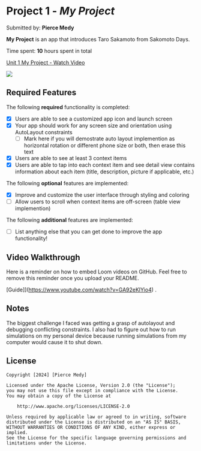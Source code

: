 # Project 1 - *My Project*

Submitted by: **Pierce Medy**

**My Project** is an app that introduces Taro Sakamoto from Sakomoto Days. 

Time spent: **10** hours spent in total

<div>
    <a href="https://www.loom.com/share/2bdadad0e7a443e4a479926b07567da5">
      <p>Unit 1 My Project - Watch Video</p>
    </a>
    <a href="https://www.loom.com/share/2bdadad0e7a443e4a479926b07567da5">
      <img style="max-width:300px;" src="https://cdn.loom.com/sessions/thumbnails/2bdadad0e7a443e4a479926b07567da5-with-play.gif">
    </a>
  </div>

## Required Features

The following **required** functionality is completed:

- [x] Users are able to see a customized app icon and launch screen
- [x] Your app should work for any screen size and orientation using AutoLayout constraints
  - [ ] Mark here if you will demostrate auto layout implemention as horizontal rotation or different phone size or both, then erase this text
- [x] Users are able to see at least 3 context items
- [x] Users are able to tap into each context item and see detail view contains information about each item (title, description, picture if applicable, etc.)
 
The following **optional** features are implemented:

- [x] Improve and customize the user interface through styling and coloring
- [ ] Allow users to scroll when context items are off-screen (table view implemention)

The following **additional** features are implemented:

- [ ] List anything else that you can get done to improve the app functionality!

## Video Walkthrough

Here is a reminder on how to embed Loom videos on GitHub. Feel free to remove this reminder once you upload your README. 

[Guide]](https://www.youtube.com/watch?v=GA92eKlYio4) .

## Notes

The biggest challenge I faced was getting a grasp of autolayout and debugging conflicting constraints. I also had to figure out how to run simulations on my personal device because 
running simulations from my computer would cause it to shut down.


## License

    Copyright [2024] [Pierce Medy]

    Licensed under the Apache License, Version 2.0 (the "License");
    you may not use this file except in compliance with the License.
    You may obtain a copy of the License at

        http://www.apache.org/licenses/LICENSE-2.0

    Unless required by applicable law or agreed to in writing, software
    distributed under the License is distributed on an "AS IS" BASIS,
    WITHOUT WARRANTIES OR CONDITIONS OF ANY KIND, either express or implied.
    See the License for the specific language governing permissions and
    limitations under the License.
